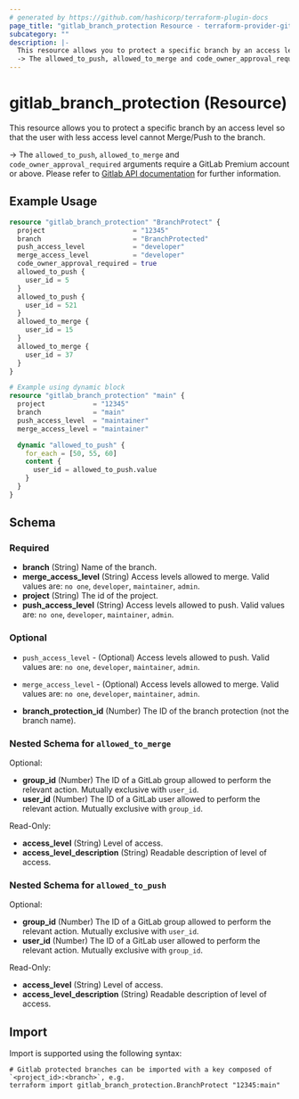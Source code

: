 ```yaml
---
# generated by https://github.com/hashicorp/terraform-plugin-docs
page_title: "gitlab_branch_protection Resource - terraform-provider-gitlab"
subcategory: ""
description: |-
  This resource allows you to protect a specific branch by an access level so that the user with less access level cannot Merge/Push to the branch.
  -> The allowed_to_push, allowed_to_merge and code_owner_approval_required arguments require a GitLab Premium account or above.  Please refer to Gitlab API documentation https://docs.gitlab.com/ee/api/protected_branches.html for further information.
---
```


# gitlab_branch_protection (Resource)

This resource allows you to protect a specific branch by an access level so that the user with less access level cannot Merge/Push to the branch.

-> The `allowed_to_push`, `allowed_to_merge` and `code_owner_approval_required` arguments require a GitLab Premium account or above.  Please refer to [Gitlab API documentation](https://docs.gitlab.com/ee/api/protected_branches.html) for further information.

## Example Usage

```terraform
resource "gitlab_branch_protection" "BranchProtect" {
  project                      = "12345"
  branch                       = "BranchProtected"
  push_access_level            = "developer"
  merge_access_level           = "developer"
  code_owner_approval_required = true
  allowed_to_push {
    user_id = 5
  }
  allowed_to_push {
    user_id = 521
  }
  allowed_to_merge {
    user_id = 15
  }
  allowed_to_merge {
    user_id = 37
  }
}

# Example using dynamic block
resource "gitlab_branch_protection" "main" {
  project            = "12345"
  branch             = "main"
  push_access_level  = "maintainer"
  merge_access_level = "maintainer"

  dynamic "allowed_to_push" {
    for_each = [50, 55, 60]
    content {
      user_id = allowed_to_push.value
    }
  }
}
```

<!-- schema generated by tfplugindocs -->
## Schema

### Required

- **branch** (String) Name of the branch.
- **merge_access_level** (String) Access levels allowed to merge. Valid values are: `no one`, `developer`, `maintainer`, `admin`.
- **project** (String) The id of the project.
- **push_access_level** (String) Access levels allowed to push. Valid values are: `no one`, `developer`, `maintainer`, `admin`.

### Optional

* `push_access_level` - (Optional) Access levels allowed to push. Valid values are: `no one`, `developer`, `maintainer`, `admin`.

* `merge_access_level` - (Optional) Access levels allowed to merge. Valid values are: `no one`, `developer`, `maintainer`, `admin`.

- **branch_protection_id** (Number) The ID of the branch protection (not the branch name).

<a id="nestedblock--allowed_to_merge"></a>
### Nested Schema for `allowed_to_merge`

Optional:

- **group_id** (Number) The ID of a GitLab group allowed to perform the relevant action. Mutually exclusive with `user_id`.
- **user_id** (Number) The ID of a GitLab user allowed to perform the relevant action. Mutually exclusive with `group_id`.

Read-Only:

- **access_level** (String) Level of access.
- **access_level_description** (String) Readable description of level of access.


<a id="nestedblock--allowed_to_push"></a>
### Nested Schema for `allowed_to_push`

Optional:

- **group_id** (Number) The ID of a GitLab group allowed to perform the relevant action. Mutually exclusive with `user_id`.
- **user_id** (Number) The ID of a GitLab user allowed to perform the relevant action. Mutually exclusive with `group_id`.

Read-Only:

- **access_level** (String) Level of access.
- **access_level_description** (String) Readable description of level of access.

## Import

Import is supported using the following syntax:

```shell
# Gitlab protected branches can be imported with a key composed of `<project_id>:<branch>`, e.g.
terraform import gitlab_branch_protection.BranchProtect "12345:main"
```
